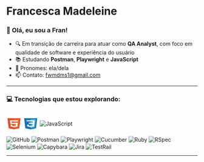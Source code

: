 # Francesca Madeleine

### 👋 Olá, eu sou a Fran!

- 🔍 Em transição de carreira para atuar como **QA Analyst**, com foco em qualidade de software e experiência do usuário  
- 📚 Estudando **Postman**, **Playwright** e **JavaScript**  
- 💬 Pronomes: ela/dela  
- 📫 Contato: fwmdms1@gmail.com  

---

### 💻 Tecnologias que estou explorando:

<div style="display: inline_block"><br>
  <img align="center" alt="HTML" height="30" width="40" src="https://raw.githubusercontent.com/devicons/devicon/master/icons/html5/html5-original.svg">
  <img align="center" alt="CSS" height="30" width="40" src="https://raw.githubusercontent.com/devicons/devicon/master/icons/css3/css3-original.svg">
  <img align="center" alt="JavaScript" height="30" width="80" src="https://img.shields.io/badge/JavaScript-323330?style=for-the-badge&logo=javascript&logoColor=F7DF1E">
  <div style="display: inline_block"><br>
  <img align="center" alt="GitHub" height="30" width="40" src="https://cdn.jsdelivr.net/gh/devicons/devicon/icons/github/github-original.svg" />
  <img align="center" alt="Postman" height="30" width="40" src="https://www.vectorlogo.zone/logos/getpostman/getpostman-icon.svg" />
  <img align="center" alt="Playwright" height="30" width="40" src="https://playwright.dev/img/playwright-logo.svg" />
  <img align="center" alt="Cucumber" height="30" width="40" src="https://cucumber.io/images/logo.svg" />
  <img align="center" alt="Ruby" height="30" width="40" src="https://cdn.jsdelivr.net/gh/devicons/devicon/icons/ruby/ruby-original.svg" />
  <img align="center" alt="RSpec" height="30" width="40" src="https://rspec.info/assets/logo.png" />
  <img align="center" alt="Selenium" height="30" width="40" src="https://www.vectorlogo.zone/logos/selenium/selenium-icon.svg" />
  <img align="center" alt="Capybara" height="30" width="40" src="https://raw.githubusercontent.com/wiki/teamcapybara/capybara/images/logo.png" />
  <img align="center" alt="Jira" height="30" width="40" src="https://cdn.jsdelivr.net/gh/devicons/devicon/icons/jira/jira-original.svg" />
  <img align="center" alt="TestRail" height="30" width="40" src="https://www.gurock.com/images/testrail/testrail-icon.svg" />
</div>

---

